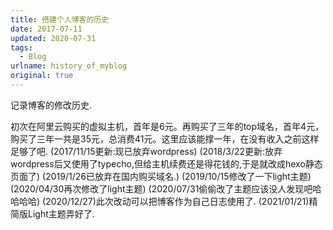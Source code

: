 ```yaml
---
title: 搭建个人博客的历史
date: 2017-07-11
updated: 2020-07-31
tags: 
  - Blog
urlname: history_of_myblog
original: true
---
```

记录博客的修改历史. 
<!--more-->
初次在阿里云购买的虚拟主机，首年是6元。再购买了三年的top域名，首年4元，购买了三年一共是35元，总消费41元。这里应该能撑一年，在没有收入之前这样足够了吧.
(2017/11/15更新:现已放弃wordpress)
(2018/3/22更新:放弃wordpress后又使用了typecho,但给主机续费还是得花钱的,于是就改成hexo静态页面了)
(2019/1/26已放弃在国内购买域名.)
(2019/10/15修改了一下light主题)
(2020/04/30再次修改了light主题)
(2020/07/31偷偷改了主题应该没人发现吧哈哈哈哈)
(2020/12/27)此次改动可以把博客作为自己日志使用了. 
(2021/01/21)精简版Light主题弄好了. 